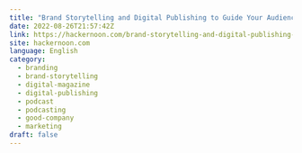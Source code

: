 ```yaml
---
title: "Brand Storytelling and Digital Publishing to Guide Your Audience"
date: 2022-08-26T21:57:42Z
link: https://hackernoon.com/brand-storytelling-and-digital-publishing-to-guide-your-audience?source=rss&utm_medium=RSS&utm_source=news.12bit.vn
site: hackernoon.com
language: English
category:
  - branding
  - brand-storytelling
  - digital-magazine
  - digital-publishing
  - podcast
  - podcasting
  - good-company
  - marketing
draft: false
---
```

